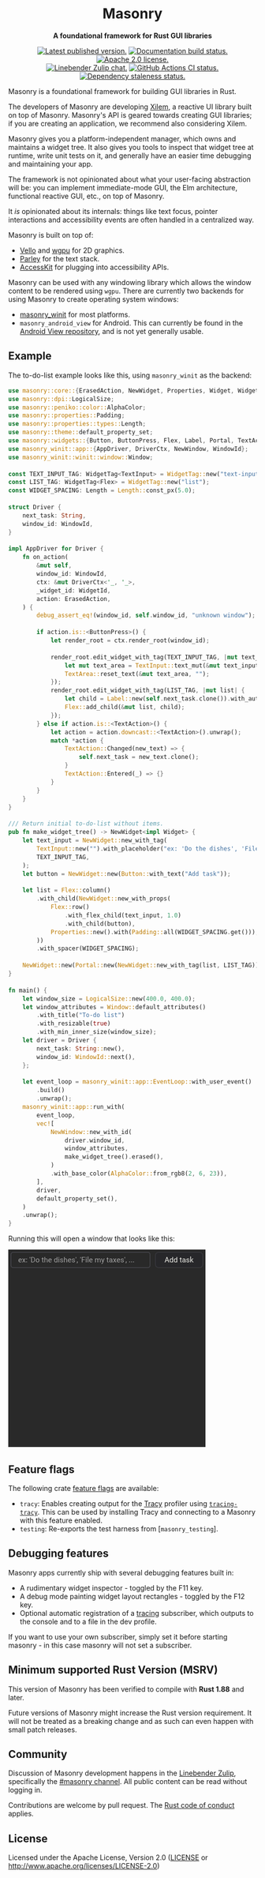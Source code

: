 <div align="center">

# Masonry

**A foundational framework for Rust GUI libraries**

[![Latest published version.](https://img.shields.io/crates/v/masonry.svg)](https://crates.io/crates/masonry)
[![Documentation build status.](https://img.shields.io/docsrs/masonry.svg)](https://docs.rs/masonry)
[![Apache 2.0 license.](https://img.shields.io/badge/license-Apache--2.0-blue.svg)](#license)
\
[![Linebender Zulip chat.](https://img.shields.io/badge/Linebender-%23masonry-blue?logo=Zulip)](https://xi.zulipchat.com/#narrow/stream/317477-masonry)
[![GitHub Actions CI status.](https://img.shields.io/github/actions/workflow/status/linebender/xilem/ci.yml?logo=github&label=CI)](https://github.com/linebender/xilem/actions)
[![Dependency staleness status.](https://deps.rs/crate/masonry/latest/status.svg)](https://deps.rs/crate/masonry)

</div>

<!-- We use cargo-rdme to update the README with the contents of lib.rs.
To edit the following section, update it in lib.rs, then run:
cargo rdme --workspace-project=masonry
Full documentation at https://github.com/orium/cargo-rdme -->

<!-- Intra-doc links used in lib.rs are evaluated here.
See https://linebender.org/blog/doc-include/ for related discussion. -->

[vello]: https://crates.io/crates/vello
[vello::wgpu]: https://crates.io/crates/wgpu
[parley]: https://crates.io/crates/parley
[accesskit]: https://crates.io/crates/accesskit
[tracing]: https://crates.io/crates/tracing

<!-- Image link used in lib.rs. -->
[to-do-screenshot]: ./screenshots/example_to_do_list_initial.png

<!-- cargo-rdme start -->

Masonry is a foundational framework for building GUI libraries in Rust.

The developers of Masonry are developing [Xilem], a reactive UI library built on top of Masonry.
Masonry's API is geared towards creating GUI libraries; if you are creating an application, we recommend also considering Xilem.

Masonry gives you a platform-independent manager, which owns and maintains a widget tree.
It also gives you tools to inspect that widget tree at runtime, write unit tests on it, and generally have an easier time debugging and maintaining your app.

The framework is not opinionated about what your user-facing abstraction will be: you can implement immediate-mode GUI, the Elm architecture, functional reactive GUI, etc., on top of Masonry.

It *is* opinionated about its internals: things like text focus, pointer interactions and accessibility events are often handled in a centralized way.

Masonry is built on top of:

- [Vello][vello] and [wgpu][vello::wgpu] for 2D graphics.
- [Parley][parley] for the text stack.
- [AccessKit][accesskit] for plugging into accessibility APIs.

Masonry can be used with any windowing library which allows the window content to be rendered using `wgpu`.
There are currently two backends for using Masonry to create operating system windows:

- [masonry_winit] for most platforms.
- `masonry_android_view` for Android. This can currently be found in the [Android View repository](https://github.com/rust-mobile/android-view),
  and is not yet generally usable.

<!-- TODO: Document that Masonry is a set of baseline widgets and properties built on Masonry core, which can also be used completely independently -->

## Example

The to-do-list example looks like this, using `masonry_winit` as the backend:

```rust
use masonry::core::{ErasedAction, NewWidget, Properties, Widget, WidgetId, WidgetTag};
use masonry::dpi::LogicalSize;
use masonry::peniko::color::AlphaColor;
use masonry::properties::Padding;
use masonry::properties::types::Length;
use masonry::theme::default_property_set;
use masonry::widgets::{Button, ButtonPress, Flex, Label, Portal, TextAction, TextArea, TextInput};
use masonry_winit::app::{AppDriver, DriverCtx, NewWindow, WindowId};
use masonry_winit::winit::window::Window;

const TEXT_INPUT_TAG: WidgetTag<TextInput> = WidgetTag::new("text-input");
const LIST_TAG: WidgetTag<Flex> = WidgetTag::new("list");
const WIDGET_SPACING: Length = Length::const_px(5.0);

struct Driver {
    next_task: String,
    window_id: WindowId,
}

impl AppDriver for Driver {
    fn on_action(
        &mut self,
        window_id: WindowId,
        ctx: &mut DriverCtx<'_, '_>,
        _widget_id: WidgetId,
        action: ErasedAction,
    ) {
        debug_assert_eq!(window_id, self.window_id, "unknown window");

        if action.is::<ButtonPress>() {
            let render_root = ctx.render_root(window_id);

            render_root.edit_widget_with_tag(TEXT_INPUT_TAG, |mut text_input| {
                let mut text_area = TextInput::text_mut(&mut text_input);
                TextArea::reset_text(&mut text_area, "");
            });
            render_root.edit_widget_with_tag(LIST_TAG, |mut list| {
                let child = Label::new(self.next_task.clone()).with_auto_id();
                Flex::add_child(&mut list, child);
            });
        } else if action.is::<TextAction>() {
            let action = action.downcast::<TextAction>().unwrap();
            match *action {
                TextAction::Changed(new_text) => {
                    self.next_task = new_text.clone();
                }
                TextAction::Entered(_) => {}
            }
        }
    }
}

/// Return initial to-do-list without items.
pub fn make_widget_tree() -> NewWidget<impl Widget> {
    let text_input = NewWidget::new_with_tag(
        TextInput::new("").with_placeholder("ex: 'Do the dishes', 'File my taxes', ..."),
        TEXT_INPUT_TAG,
    );
    let button = NewWidget::new(Button::with_text("Add task"));

    let list = Flex::column()
        .with_child(NewWidget::new_with_props(
            Flex::row()
                .with_flex_child(text_input, 1.0)
                .with_child(button),
            Properties::new().with(Padding::all(WIDGET_SPACING.get())),
        ))
        .with_spacer(WIDGET_SPACING);

    NewWidget::new(Portal::new(NewWidget::new_with_tag(list, LIST_TAG)))
}

fn main() {
    let window_size = LogicalSize::new(400.0, 400.0);
    let window_attributes = Window::default_attributes()
        .with_title("To-do list")
        .with_resizable(true)
        .with_min_inner_size(window_size);
    let driver = Driver {
        next_task: String::new(),
        window_id: WindowId::next(),
    };

    let event_loop = masonry_winit::app::EventLoop::with_user_event()
        .build()
        .unwrap();
    masonry_winit::app::run_with(
        event_loop,
        vec![
            NewWindow::new_with_id(
                driver.window_id,
                window_attributes,
                make_widget_tree().erased(),
            )
            .with_base_color(AlphaColor::from_rgb8(2, 6, 23)),
        ],
        driver,
        default_property_set(),
    )
    .unwrap();
}
```

Running this will open a window that looks like this:

![Screenshot of the to-do-list example][to-do-screenshot]

## Feature flags

The following crate [feature flags](https://doc.rust-lang.org/cargo/reference/features.html#dependency-features) are available:

- `tracy`: Enables creating output for the [Tracy](https://github.com/wolfpld/tracy) profiler using [`tracing-tracy`][tracing_tracy].
  This can be used by installing Tracy and connecting to a Masonry with this feature enabled.
- `testing`: Re-exports the test harness from [`masonry_testing`].

## Debugging features

Masonry apps currently ship with several debugging features built in:

- A rudimentary widget inspector - toggled by the F11 key.
- A debug mode painting widget layout rectangles - toggled by the F12 key.
- Optional automatic registration of a [tracing] subscriber, which outputs to the console and to a file in the dev profile.

If you want to use your own subscriber, simply set it before starting masonry - in this case masonry will not set a subscriber.

[masonry_winit]: https://crates.io/crates/masonry_winit
[Xilem]: https://github.com/linebender/xilem/tree/main/xilem
[tracing_tracy]: https://crates.io/crates/tracing-tracy


<!-- cargo-rdme end -->

## Minimum supported Rust Version (MSRV)

This version of Masonry has been verified to compile with **Rust 1.88** and later.

Future versions of Masonry might increase the Rust version requirement.
It will not be treated as a breaking change and as such can even happen with small patch releases.

## Community

Discussion of Masonry development happens in the [Linebender Zulip](https://xi.zulipchat.com/), specifically the [#masonry channel](https://xi.zulipchat.com/#narrow/stream/317477-masonry).
All public content can be read without logging in.

Contributions are welcome by pull request.
The [Rust code of conduct] applies.

## License

Licensed under the Apache License, Version 2.0 ([LICENSE](LICENSE) or <http://www.apache.org/licenses/LICENSE-2.0>)

[Rust code of conduct]: https://www.rust-lang.org/policies/code-of-conduct
